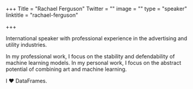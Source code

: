 +++
Title = "Rachael Ferguson"
Twitter = ""
image = ""
type = "speaker"
linktitle = "rachael-ferguson"

+++

International speaker with professional experience in the advertising and utility industries.

In my professional work, I focus on the stability and defendability of machine learning models. In my personal work, I focus on the abstract potential of combining art and machine learning.

I ♥︎ DataFrames.
